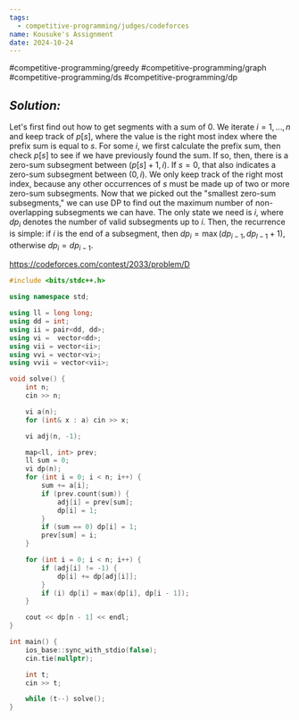 ```yaml
---
tags:
  - competitive-programming/judges/codeforces
name: Kousuke's Assignment
date: 2024-10-24
---
```

#competitive-programming/greedy #competitive-programming/graph #competitive-programming/ds #competitive-programming/dp 
## _Solution:_
Let's first find out how to get segments with a sum of $0$. We iterate $i=1,\dots,n$ and keep track of $p[s]$, where the value is the right most index where the prefix sum is equal to $s$. For some $i$, we first calculate the prefix sum, then check $p[s]$ to see if we have previously found the sum. If so, then, there is a zero-sum subsegment between $(p[s]+1,i)$. If $s=0$, that also indicates a zero-sum subsegment between $(0,i)$. We only keep track of the right most index, because any other occurrences of $s$ must be made up of two or more zero-sum subsegments. Now that we picked out the "smallest zero-sum subsegments," we can use DP to find out the maximum number of non-overlapping subsegments we can have. The only state we need is $i$, where $dp_{i}$ denotes the number of valid subsegments up to $i$. Then, the recurrence is simple: if $i$ is the end of a subsegment, then $dp_{i}=\max(dp_{i-1}, dp_{l-1}+1)$, otherwise $dp_{i}=dp_{i-1}$.

https://codeforces.com/contest/2033/problem/D
```cpp
#include <bits/stdc++.h>

using namespace std;

using ll = long long;
using dd = int;
using ii = pair<dd, dd>;
using vi =  vector<dd>;
using vii = vector<ii>;
using vvi = vector<vi>;
using vvii = vector<vii>;

void solve() {
    int n;
    cin >> n;

    vi a(n);
    for (int& x : a) cin >> x;

    vi adj(n, -1);

    map<ll, int> prev;
    ll sum = 0;
    vi dp(n);
    for (int i = 0; i < n; i++) {
        sum += a[i];
        if (prev.count(sum)) {
            adj[i] = prev[sum];
            dp[i] = 1;
        }
        if (sum == 0) dp[i] = 1;
        prev[sum] = i;
    }

    for (int i = 0; i < n; i++) {
        if (adj[i] != -1) {
            dp[i] += dp[adj[i]];
        }
        if (i) dp[i] = max(dp[i], dp[i - 1]);
    }

    cout << dp[n - 1] << endl;
}

int main() {
    ios_base::sync_with_stdio(false);
    cin.tie(nullptr);

    int t;
    cin >> t;

    while (t--) solve();
}
```